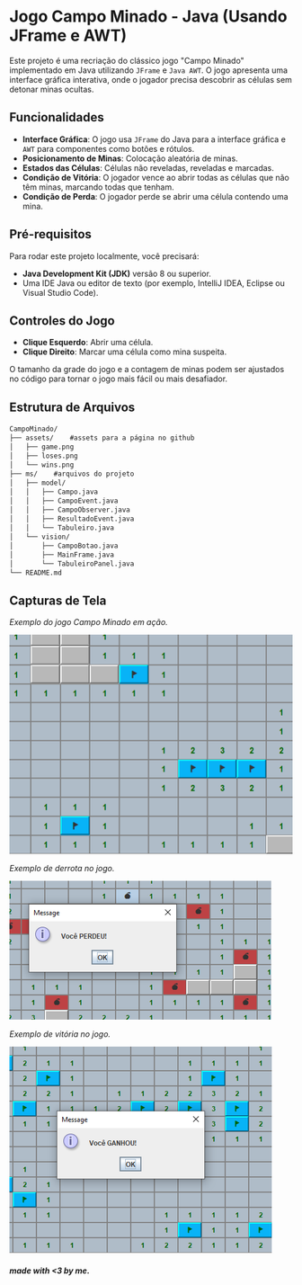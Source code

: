 # Jogo Campo Minado - Java (Usando JFrame e AWT)

Este projeto é uma recriação do clássico jogo "Campo Minado" implementado em Java utilizando `JFrame` e `Java AWT`. O jogo apresenta uma interface gráfica interativa, onde o jogador precisa descobrir as células sem detonar minas ocultas.

## Funcionalidades
- **Interface Gráfica**: O jogo usa `JFrame` do Java para a interface gráfica e `AWT` para componentes como botões e rótulos.
- **Posicionamento de Minas**: Colocação aleatória de minas.
- **Estados das Células**: Células não reveladas, reveladas e marcadas.
- **Condição de Vitória**: O jogador vence ao abrir todas as células que não têm minas, marcando todas que tenham.
- **Condição de Perda**: O jogador perde se abrir uma célula contendo uma mina.

## Pré-requisitos
Para rodar este projeto localmente, você precisará:
- **Java Development Kit (JDK)** versão 8 ou superior.
- Uma IDE Java ou editor de texto (por exemplo, IntelliJ IDEA, Eclipse ou Visual Studio Code).

## Controles do Jogo

- **Clique Esquerdo**: Abrir uma célula.
- **Clique Direito**: Marcar uma célula como mina suspeita.

O tamanho da grade do jogo e a contagem de minas podem ser ajustados no código para tornar o jogo mais fácil ou mais desafiador.

## Estrutura de Arquivos
```
CampoMinado/
├── assets/    #assets para a página no github
│   ├── game.png
│   ├── loses.png
│   └── wins.png
├── ms/    #arquivos do projeto
│   ├── model/
│   │   ├── Campo.java
│   │   ├── CampoEvent.java
│   │   ├── CampoObserver.java
│   │   ├── ResultadoEvent.java
│   │   └── Tabuleiro.java
│   └── vision/
│       ├── CampoBotao.java
│       ├── MainFrame.java
│       └── TabuleiroPanel.java
└── README.md
```

## Capturas de Tela

*Exemplo do jogo Campo Minado em ação.*

![Captura de Tela do Jogo](assets/game.png)

*Exemplo de derrota no jogo.*

![Captura de Tela do Jogo](assets/loses.png)

*Exemplo de vitória no jogo.*

![Captura de Tela do Jogo](assets/wins.png)

###### **made with <3 by me.**